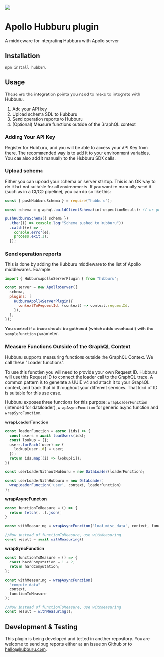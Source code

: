 <a href="https://www.npmjs.com/package/hubburu"><img src="https://badge.fury.io/js/hubburu.svg"></a>

# Apollo Hubburu plugin

A middleware for integrating Hubburu with Apollo server

## Installation

```
npm install hubburu
```

## Usage

These are the integration points you need to make to integrate with Hubburu.

1. Add your API key
2. Upload schema SDL to Hubburu
3. Send operation reports to Hubburu
4. (Optional) Measure functions outside of the GraphQL context

### Adding Your API Key

Register for Hubburu, and you will be able to access your API Key from there. The recommended way is to add it to your environment variables. You can also add it manually to the Hubburu SDK calls.

### Upload schema

Either you can upload your schema on server startup. This is an OK way to do it but not suitable for all environments. If you want to manually send it (such as in a CI/CD pipeline), you can do so like this:

```javascript
const { pushHubburuSchema } = require("hubburu");

const schema = graphql.buildClientSchema(introspectionResult); // or get an instance of graphql.GraphQLSchema some other way.

pushHubburuSchema({ schema })
  .then(() => console.log("Schema pushed to hubburu"))
  .catch((e) => {
    console.error(e);
    process.exit(1);
  });
```

### Send operation reports

This is done by adding the Hubburu middleware to the list of Apollo middlewares. Example:

```javascript
import { HubburuApolloServerPlugin } from "hubburu";

const server = new ApolloServer({
  schema,
  plugins: [
    HubburuApolloServerPlugin({
      contextToRequestId: (context) => context.requestId,
    }),
  ],
});
```

You control if a trace should be gathered (which adds overhead!) with the `sampleFunction` parameter.

### Measure Functions Outside of the GraphQL Context

Hubburu supports measuring functions outside the GraphQL Context. We call these "Loader functions".

To use this function you will need to provide your own Request ID. Hubburu will use this Request ID to connect the loader call to the GraphQL trace.
A common pattern is to generate a UUID v4 and attach it to your GraphQL context, and track that id throughout your different services. That kind of ID is suitable for this use case.

Hubburu exposes three functions for this purpose: `wrapLoaderFunction` (intended for dataloader), `wrapAsyncFunction` for generic async function and `wrapSyncFunction`.

**wrapLoaderFunction**

```javascript
const loaderFunction = async (ids) => {
  const users = await loadUsers(ids);
  const lookup = {};
  users.forEach((user) => {
    lookup[user.id] = user;
  });
  return ids.map((i) => lookup[i]);
})

const userLoaderWithoutHubburu = new DataLoader(loaderFunction);

const userLoaderWithHubburu = new DataLoader(
  wrapLoaderFunction('user', context, loaderFunction)
);
```

**wrapAsyncFunction**

```javascript
const functionToMeasure = () => {
  return fetch(...).json()
}

const withMeasuring = wrapAsyncFunction('load_misc_data', context, functionToMeasure);

//Now instead of functionToMeasure, use withMeasuring
const result = await withMeasuring()
```

**wrapSyncFunction**

```javascript
const functionToMeasure = () => {
  const hardComputation = 1 + 2;
  return hardComputation;
};

const withMeasuring = wrapAsyncFunction(
  "compute_data",
  context,
  functionToMeasure
);

//Now instead of functionToMeasure, use withMeasuring
const result = withMeasuring();
```

## Development & Testing

This plugin is being developed and tested in another repository. You are welcome to send bug reports either as an issue on Github or to [hello@hubburu.com](mailto:hello@hubburu.com).
